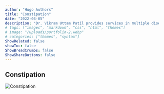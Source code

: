 ```yaml
---
author: "Hugo Authors"
title: "Constipation"
date: "2022-03-05"
description: "Dr. Vikram Uttam Patil provides services in multiple disorders"
# tags: ["images", "markdown", "css", "html", "themes"]
# image: "/uploads/portfolio-2.webp"
# categories: ["themes", "syntax"]
ShowRelated: false
showToc: false
ShowBreadCrumbs: false
ShowShareButtons: false
---
```


## Constipation

![Constipation](/services/Constipation.png)
